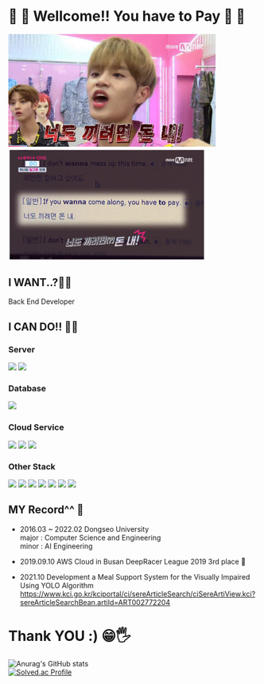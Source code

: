 🤑 🤪 Wellcome!! You have to Pay 🤪 🤑 
===
<img src="readme_Img/youhavetopay_ver1.PNG" width="417px" ></img>  <img src="readme_Img/youhavetopay_ver2.PNG" width="400px"></img>

## I WANT..?🙏🙏
Back End Developer

## I CAN DO!! 💪💪
### Server
<img src="https://img.shields.io/badge/Node.js-339933?style=for-the-badge&logo=Node.js&logoColor=white"> <img src="https://img.shields.io/badge/Spring-6DB33F?style=for-the-badge&logo=Spring&logoColor=white">    

### Database
<img src="https://img.shields.io/badge/MySQL-4479A1?style=for-the-badge&logo=MySQL&logoColor=white">

### Cloud Service
<img src="https://img.shields.io/badge/AWS-232F3E?style=for-the-badge&logo=Amazon AWS&logoColor=white"> <img src="https://img.shields.io/badge/Google Cloud-4285F4?style=for-the-badge&logo=Google Cloud&logoColor=white">  <img src="https://img.shields.io/badge/Docker-2496ED?style=for-the-badge&logo=Docker&logoColor=white">

### Other Stack
<img src="https://img.shields.io/badge/Python-3776AB?style=for-the-badge&logo=Python&logoColor=white"> <img src="https://img.shields.io/badge/C-A8B9CC?style=for-the-badge&logo=C&logoColor=white"> <img src="https://img.shields.io/badge/JAVA-007396?style=for-the-badge&logo=JAVA&logoColor=white">  <img src="https://img.shields.io/badge/Kotlin-0095D5?style=for-the-badge&logo=Kotlin&logoColor=white">  <img src="https://img.shields.io/badge/JavaScript-F7DF1E?style=for-the-badge&logo=JavaScript&logoColor=white"> <img src="https://img.shields.io/badge/Tensorflow-FF6F00?style=for-the-badge&logo=Tensorflow&logoColor=white"> <img src="https://img.shields.io/badge/Android-3DDC84?style=for-the-badge&logo=Android&logoColor=white">

## MY Record^^ 📜
- 2016.03 ~ 2022.02 Dongseo University    
  major : Computer Science and Engineering   
  minor : AI Engineering

- 2019.09.10 AWS Cloud in Busan DeepRacer League 2019 3rd place 🥉

- 2021.10 Development a Meal Support System for the Visually Impaired Using YOLO Algorithm
<br> https://www.kci.go.kr/kciportal/ci/sereArticleSearch/ciSereArtiView.kci?sereArticleSearchBean.artiId=ART002772204

# Thank YOU :) 😁🖐

![Anurag's GitHub stats](https://github-readme-stats.vercel.app/api?username=youhavetopay&show_icons=true&theme=dracula)
<br>
[![Solved.ac Profile](http://mazassumnida.wtf/api/generate_badge?boj=fldhsfk)](https://solved.ac/fldhsfk)
<!--
**youhavetopay/youhavetopay** is a ✨ _special_ ✨ repository because its `README.md` (this file) appears on your GitHub profile.

Here are some ideas to get you started:

- 🔭 I’m currently working on ...
- 🌱 I’m currently learning ...
- 👯 I’m looking to collaborate on ...
- 🤔 I’m looking for help with ...
- 💬 Ask me about ...
- 📫 How to reach me: ...
- 😄 Pronouns: ...
- ⚡ Fun fact: ...
-->
